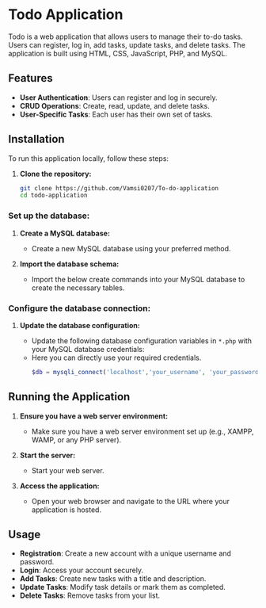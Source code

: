 # Todo Application

Todo is a web application that allows users to manage their to-do tasks. Users can register, log in, add tasks, update tasks, and delete tasks. The application is built using HTML, CSS, JavaScript, PHP, and MySQL.

## Features

- **User Authentication**: Users can register and log in securely.
- **CRUD Operations**: Create, read, update, and delete tasks.
- **User-Specific Tasks**: Each user has their own set of tasks.

## Installation

To run this application locally, follow these steps:

1. **Clone the repository:**

   ```bash
   git clone https://github.com/Vamsi0207/To-do-application
   cd todo-application
### Set up the database:

1. **Create a MySQL database:**

   - Create a new MySQL database using your preferred method.

2. **Import the database schema:**

   - Import the below create commands into your MySQL database to create the necessary tables.
     
### Configure the database connection:

1. **Update the database configuration:**

   - Update the following database configuration variables in `*.php` with your MySQL database credentials:
   - Here you can directly use your required credentials.
     ```php
     $db = mysqli_connect('localhost','your_username', 'your_password', 'your_database_name');
     ```
   

## Running the Application

1. **Ensure you have a web server environment:**

   - Make sure you have a web server environment set up (e.g., XAMPP, WAMP, or any PHP server).

2. **Start the server:**

   - Start your web server.

3. **Access the application:**

   - Open your web browser and navigate to the URL where your application is hosted.

## Usage

- **Registration**: Create a new account with a unique username and password.
- **Login**: Access your account securely.
- **Add Tasks**: Create new tasks with a title and description.
- **Update Tasks**: Modify task details or mark them as completed.
- **Delete Tasks**: Remove tasks from your list.
